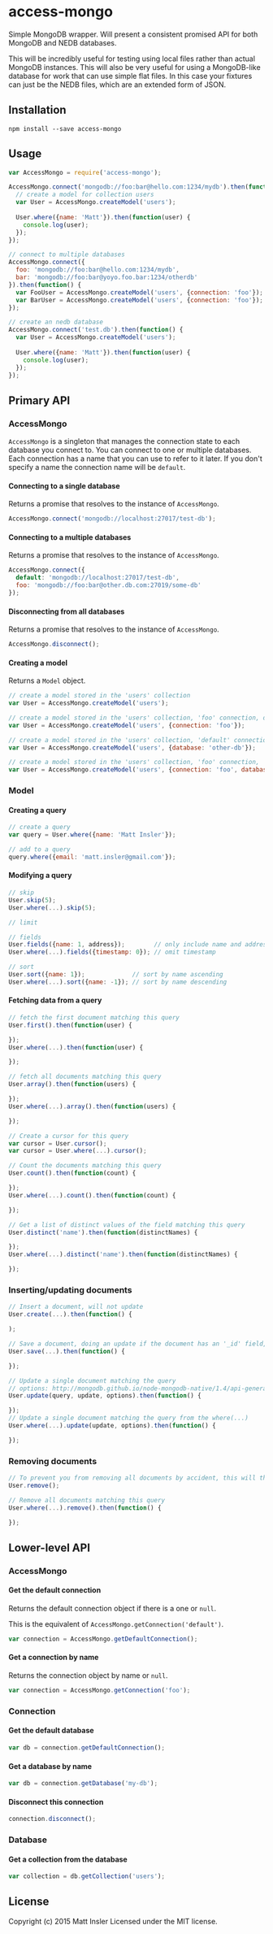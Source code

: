 # access-mongo

Simple MongoDB wrapper. Will present a consistent promised API for both MongoDB and NEDB databases.

This will be incredibly useful for testing using local files rather than actual MongoDB instances. This will also be very useful for using a MongoDB-like database for work that can use simple flat files. In this case your fixtures can just be the NEDB files, which are an extended form of JSON.

## Installation
```
npm install --save access-mongo
```

## Usage

```javascript
var AccessMongo = require('access-mongo');

AccessMongo.connect('mongodb://foo:bar@hello.com:1234/mydb').then(function() {
  // create a model for collection users
  var User = AccessMongo.createModel('users');
  
  User.where({name: 'Matt'}).then(function(user) {
    console.log(user);
  });
});

// connect to multiple databases
AccessMongo.connect({
  foo: 'mongodb://foo:bar@hello.com:1234/mydb',
  bar: 'mongodb://foo:bar@yoyo.foo.bar:1234/otherdb'
}).then(function() {
  var FooUser = AccessMongo.createModel('users', {connection: 'foo'});
  var BarUser = AccessMongo.createModel('users', {connection: 'foo'});
});

// create an nedb database
AccessMongo.connect('test.db').then(function() {
  var User = AccessMongo.createModel('users');
  
  User.where({name: 'Matt'}).then(function(user) {
    console.log(user);
  });
});

```

## Primary API

### AccessMongo

`AccessMongo` is a singleton that manages the connection state to each database you connect to. You can connect to one or multiple databases. Each connection has a name that you can use to refer to it later. If you don't specify a name the connection name will be `default`.

#### Connecting to a single database

Returns a promise that resolves to the instance of `AccessMongo`.

```javascript
AccessMongo.connect('mongodb://localhost:27017/test-db');
```

#### Connecting to a multiple databases

Returns a promise that resolves to the instance of `AccessMongo`.

```javascript
AccessMongo.connect({
  default: 'mongodb://localhost:27017/test-db',
  foo: 'mongodb://foo:bar@other.db.com:27019/some-db'
});
```

#### Disconnecting from all databases

Returns a promise that resolves to the instance of `AccessMongo`.

```javascript
AccessMongo.disconnect();
```

#### Creating a model

Returns a `Model` object.

```javascript
// create a model stored in the 'users' collection
var User = AccessMongo.createModel('users');

// create a model stored in the 'users' collection, 'foo' connection, default database
var User = AccessMongo.createModel('users', {connection: 'foo'});

// create a model stored in the 'users' collection, 'default' connection, 'other-db' database
var User = AccessMongo.createModel('users', {database: 'other-db'});

// create a model stored in the 'users' collection, 'foo' connection, 'other-db' database
var User = AccessMongo.createModel('users', {connection: 'foo', database: 'other-db'});
```

### Model

#### Creating a query

```javascript
// create a query
var query = User.where({name: 'Matt Insler'});

// add to a query
query.where({email: 'matt.insler@gmail.com'});
```

#### Modifying a query

```javascript
// skip
User.skip(5);
User.where(...).skip(5);

// limit

// fields
User.fields({name: 1, address});        // only include name and address
User.where(...).fields({timestamp: 0}); // omit timestamp

// sort
User.sort({name: 1});             // sort by name ascending
User.where(...).sort({name: -1}); // sort by name descending
```

#### Fetching data from a query

```javascript
// fetch the first document matching this query
User.first().then(function(user) {

});
User.where(...).then(function(user) {

});

// fetch all documents matching this query
User.array().then(function(users) {

});
User.where(...).array().then(function(users) {

});

// Create a cursor for this query
var cursor = User.cursor();
var cursor = User.where(...).cursor();

// Count the documents matching this query
User.count().then(function(count) {

});
User.where(...).count().then(function(count) {

});

// Get a list of distinct values of the field matching this query
User.distinct('name').then(function(distinctNames) {

});
User.where(...).distinct('name').then(function(distinctNames) {

});
```

### Inserting/updating documents

```javascript
// Insert a document, will not update
User.create(...).then(function() {

);

// Save a document, doing an update if the document has an '_id' field, and an insert if not
User.save(...).then(function() {

});

// Update a single document matching the query
// options: http://mongodb.github.io/node-mongodb-native/1.4/api-generated/collection.html#update
User.update(query, update, options).then(function() {

});
// Update a single document matching the query from the where(...)
User.where(...).update(update, options).then(function() {

});
```

### Removing documents

```javascript
// To prevent you from removing all documents by accident, this will throw an Error
User.remove();

// Remove all documents matching this query
User.where(...).remove().then(function() {

});
```

## Lower-level API

### AccessMongo

#### Get the default connection

Returns the default connection object if there is a one or `null`.

This is the equivalent of `AccessMongo.getConnection('default')`.

```javascript
var connection = AccessMongo.getDefaultConnection();
```

#### Get a connection by name

Returns the connection object by name or `null`.

```javascript
var connection = AccessMongo.getConnection('foo');
```

### Connection

#### Get the default database

```javascript
var db = connection.getDefaultConnection();
```

#### Get a database by name

```javascript
var db = connection.getDatabase('my-db');
```

#### Disconnect this connection

```javascript
connection.disconnect();
```

### Database

#### Get a collection from the database

```javascript
var collection = db.getCollection('users');
```

## License
Copyright (c) 2015 Matt Insler
Licensed under the MIT license.

